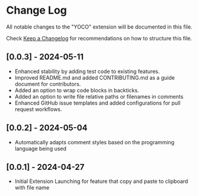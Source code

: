 # Change Log

All notable changes to the "YOCO" extension will be documented in this file.

Check [Keep a Changelog](http://keepachangelog.com/) for recommendations on how to structure this file.

## [0.0.3] - 2024-05-11

- Enhanced stability by adding test code to existing features.
- Improved README.md and added CONTRIBUTING.md as a guide document for contributors.
- Added an option to wrap code blocks in backticks.
- Added an option to write file relative paths or filenames in comments
- Enhanced GitHub issue templates and added configurations for pull request workflows.

## [0.0.2] - 2024-05-04

- Automatically adapts comment styles based on the programming language being used

## [0.0.1] - 2024-04-27

- Initial Extension Launching for feature that copy and paste to clipboard with file name
